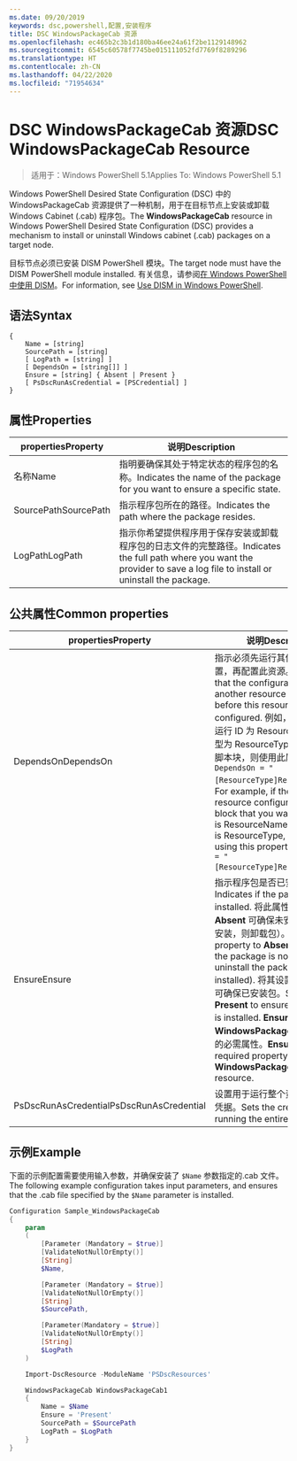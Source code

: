 ```yaml
---
ms.date: 09/20/2019
keywords: dsc,powershell,配置,安装程序
title: DSC WindowsPackageCab 资源
ms.openlocfilehash: ec465b2c3b1d180ba46ee24a61f2be1129148962
ms.sourcegitcommit: 6545c60578f7745be015111052fd7769f8289296
ms.translationtype: HT
ms.contentlocale: zh-CN
ms.lasthandoff: 04/22/2020
ms.locfileid: "71954634"
---
```

# <a name="dsc-windowspackagecab-resource"></a><span data-ttu-id="0fbcf-103">DSC WindowsPackageCab 资源</span><span class="sxs-lookup"><span data-stu-id="0fbcf-103">DSC WindowsPackageCab Resource</span></span>

> <span data-ttu-id="0fbcf-104">适用于：Windows PowerShell 5.1</span><span class="sxs-lookup"><span data-stu-id="0fbcf-104">Applies To: Windows PowerShell 5.1</span></span>

<span data-ttu-id="0fbcf-105">Windows PowerShell Desired State Configuration (DSC) 中的 WindowsPackageCab  资源提供了一种机制，用于在目标节点上安装或卸载 Windows Cabinet (.cab) 程序包。</span><span class="sxs-lookup"><span data-stu-id="0fbcf-105">The **WindowsPackageCab** resource in Windows PowerShell Desired State Configuration (DSC) provides a mechanism to install or uninstall Windows cabinet (.cab) packages on a target node.</span></span>

<span data-ttu-id="0fbcf-106">目标节点必须已安装 DISM PowerShell 模块。</span><span class="sxs-lookup"><span data-stu-id="0fbcf-106">The target node must have the DISM PowerShell module installed.</span></span> <span data-ttu-id="0fbcf-107">有关信息，请参阅[在 Windows PowerShell 中使用 DISM](/windows-hardware/manufacture/desktop/use-dism-in-windows-powershell-s14)。</span><span class="sxs-lookup"><span data-stu-id="0fbcf-107">For information, see [Use DISM in Windows PowerShell](/windows-hardware/manufacture/desktop/use-dism-in-windows-powershell-s14).</span></span>

## <a name="syntax"></a><span data-ttu-id="0fbcf-108">语法</span><span class="sxs-lookup"><span data-stu-id="0fbcf-108">Syntax</span></span>

```Syntax
{
    Name = [string]
    SourcePath = [string]
    [ LogPath = [string] ]
    [ DependsOn = [string[]] ]
    Ensure = [string] { Absent | Present }
    [ PsDscRunAsCredential = [PSCredential] ]
}
```

## <a name="properties"></a><span data-ttu-id="0fbcf-109">属性</span><span class="sxs-lookup"><span data-stu-id="0fbcf-109">Properties</span></span>

|<span data-ttu-id="0fbcf-110">properties</span><span class="sxs-lookup"><span data-stu-id="0fbcf-110">Property</span></span> |<span data-ttu-id="0fbcf-111">说明</span><span class="sxs-lookup"><span data-stu-id="0fbcf-111">Description</span></span> |
|---|---|
|<span data-ttu-id="0fbcf-112">名称</span><span class="sxs-lookup"><span data-stu-id="0fbcf-112">Name</span></span> |<span data-ttu-id="0fbcf-113">指明要确保其处于特定状态的程序包的名称。</span><span class="sxs-lookup"><span data-stu-id="0fbcf-113">Indicates the name of the package for you want to ensure a specific state.</span></span> |
|<span data-ttu-id="0fbcf-114">SourcePath</span><span class="sxs-lookup"><span data-stu-id="0fbcf-114">SourcePath</span></span> |<span data-ttu-id="0fbcf-115">指示程序包所在的路径。</span><span class="sxs-lookup"><span data-stu-id="0fbcf-115">Indicates the path where the package resides.</span></span> |
|<span data-ttu-id="0fbcf-116">LogPath</span><span class="sxs-lookup"><span data-stu-id="0fbcf-116">LogPath</span></span> |<span data-ttu-id="0fbcf-117">指示你希望提供程序用于保存安装或卸载程序包的日志文件的完整路径。</span><span class="sxs-lookup"><span data-stu-id="0fbcf-117">Indicates the full path where you want the provider to save a log file to install or uninstall the package.</span></span> |

## <a name="common-properties"></a><span data-ttu-id="0fbcf-118">公共属性</span><span class="sxs-lookup"><span data-stu-id="0fbcf-118">Common properties</span></span>

|<span data-ttu-id="0fbcf-119">properties</span><span class="sxs-lookup"><span data-stu-id="0fbcf-119">Property</span></span> |<span data-ttu-id="0fbcf-120">说明</span><span class="sxs-lookup"><span data-stu-id="0fbcf-120">Description</span></span> |
|---|---|
|<span data-ttu-id="0fbcf-121">DependsOn</span><span class="sxs-lookup"><span data-stu-id="0fbcf-121">DependsOn</span></span> |<span data-ttu-id="0fbcf-122">指示必须先运行其他资源的配置，再配置此资源。</span><span class="sxs-lookup"><span data-stu-id="0fbcf-122">Indicates that the configuration of another resource must run before this resource is configured.</span></span> <span data-ttu-id="0fbcf-123">例如，如果想要首先运行 ID 为 ResourceName、类型为 ResourceType 的资源配置脚本块，则使用此属性的语法为 `DependsOn = "[ResourceType]ResourceName"`。</span><span class="sxs-lookup"><span data-stu-id="0fbcf-123">For example, if the ID of the resource configuration script block that you want to run first is ResourceName and its type is ResourceType, the syntax for using this property is `DependsOn = "[ResourceType]ResourceName"`.</span></span> |
|<span data-ttu-id="0fbcf-124">Ensure</span><span class="sxs-lookup"><span data-stu-id="0fbcf-124">Ensure</span></span> |<span data-ttu-id="0fbcf-125">指示程序包是否已安装。</span><span class="sxs-lookup"><span data-stu-id="0fbcf-125">Indicates if the package is installed.</span></span> <span data-ttu-id="0fbcf-126">将此属性设置为 **Absent** 可确保未安装包（如果已安装，则卸载包）。</span><span class="sxs-lookup"><span data-stu-id="0fbcf-126">Set this property to **Absent** to ensure the package is not installed (or uninstall the package if it is installed).</span></span> <span data-ttu-id="0fbcf-127">将其设置为 **Present** 可确保已安装包。</span><span class="sxs-lookup"><span data-stu-id="0fbcf-127">Set it to **Present** to ensure the package is installed.</span></span> <span data-ttu-id="0fbcf-128">**Ensure** 是 **WindowsPackageCab** 资源上的必需属性。</span><span class="sxs-lookup"><span data-stu-id="0fbcf-128">**Ensure** is a required property on the **WindowsPackageCab** resource.</span></span> |
|<span data-ttu-id="0fbcf-129">PsDscRunAsCredential</span><span class="sxs-lookup"><span data-stu-id="0fbcf-129">PsDscRunAsCredential</span></span> |<span data-ttu-id="0fbcf-130">设置用于运行整个资源的身份的凭据。</span><span class="sxs-lookup"><span data-stu-id="0fbcf-130">Sets the credential for running the entire resource as.</span></span> |

## <a name="example"></a><span data-ttu-id="0fbcf-131">示例</span><span class="sxs-lookup"><span data-stu-id="0fbcf-131">Example</span></span>

<span data-ttu-id="0fbcf-132">下面的示例配置需要使用输入参数，并确保安装了 `$Name` 参数指定的.cab 文件。</span><span class="sxs-lookup"><span data-stu-id="0fbcf-132">The following example configuration takes input parameters, and ensures that the .cab file specified by the `$Name` parameter is installed.</span></span>

```powershell
Configuration Sample_WindowsPackageCab
{
    param
    (
        [Parameter (Mandatory = $true)]
        [ValidateNotNullOrEmpty()]
        [String]
        $Name,

        [Parameter (Mandatory = $true)]
        [ValidateNotNullOrEmpty()]
        [String]
        $SourcePath,

        [Parameter(Mandatory = $true)]
        [ValidateNotNullOrEmpty()]
        [String]
        $LogPath
    )

    Import-DscResource -ModuleName 'PSDscResources'

    WindowsPackageCab WindowsPackageCab1
    {
        Name = $Name
        Ensure = 'Present'
        SourcePath = $SourcePath
        LogPath = $LogPath
    }
}
```